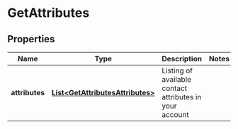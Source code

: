 
# GetAttributes

## Properties
Name | Type | Description | Notes
------------ | ------------- | ------------- | -------------
**attributes** | [**List&lt;GetAttributesAttributes&gt;**](GetAttributesAttributes.md) | Listing of available contact attributes in your account | 



